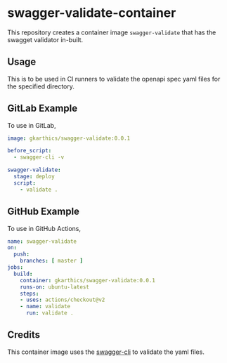 # swagger-validate-container
This repository creates a container image `swagger-validate` that has the swagget validator in-built.

## Usage
This is to be used in CI runners to validate the openapi spec yaml files for the specified directory.

## GitLab Example
To use in GitLab,

```yaml
image: gkarthics/swagger-validate:0.0.1

before_script:
  - swagger-cli -v

swagger-validate:
  stage: deploy
  script:
    - validate .
```

## GitHub Example
To use in GitHub Actions,
```yaml
name: swagger-validate
on:
  push:
    branches: [ master ]
jobs:
  build:
    container: gkarthics/swagger-validate:0.0.1 
    runs-on: ubuntu-latest
    steps:
    - uses: actions/checkout@v2
    - name: validate
      run: validate .
```

## Credits
This container image uses the [swagger-cli](https://www.npmjs.com/package/@apidevtools/swagger-cli) to validate the yaml files.